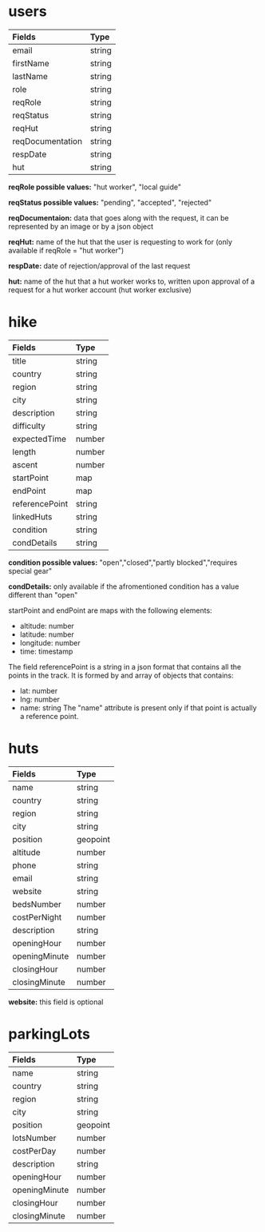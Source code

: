 # users

| Fields    | Type   |
| :-------- | :----- |
| email     | string |
| firstName | string |
| lastName  | string |
| role      | string |
| reqRole   | string |
| reqStatus | string |
| reqHut    | string |
| reqDocumentation | string |
| respDate      | string |
| hut       | string |

**reqRole possible values:** "hut worker", "local guide"

**reqStatus possible values:** "pending", "accepted", "rejected"

**reqDocumentaion:** data that goes along with the request, it can be represented by an image or by a json object

**reqHut:** name of the hut that the user is requesting to work for (only available if reqRole = "hut worker")

**respDate:** date of rejection/approval of the last request

**hut:** name of the hut that a hut worker works to, written upon approval of a request for a hut worker account (hut worker exclusive)


# hike

| Fields         | Type   |
| :------------- | :----- |
| title          | string |
| country        | string |
| region         | string |
| city           | string |
| description    | string |
| difficulty     | string |
| expectedTime   | number |
| length         | number |
| ascent         | number |
| startPoint     | map    |
| endPoint       | map    |
| referencePoint | string |
| linkedHuts     | string |
| condition      | string |
| condDetails    | string |

**condition possible values:** "open","closed","partly blocked","requires special gear"

**condDetails:** only available if the afromentioned condition has a value different than "open"


startPoint and endPoint are maps with the following elements:
- altitude: number
- latitude: number
- longitude: number
- time: timestamp

The field referencePoint is a string in a json format that contains all the points in the track. It is formed by and array of objects that contains:
- lat: number
- lng: number
- name: string
The "name" attribute is present only if that point is actually a reference point.

# huts

| Fields        | Type     |
| :------------ | :------- |
| name          | string   |
| country       | string   |
| region        | string   |
| city          | string   |
| position      | geopoint |
| altitude      | number   |
| phone         | string   |
| email         | string   |
| website       | string   |
| bedsNumber    | number   |
| costPerNight  | number   |
| description   | string   |
| openingHour   | number   |
| openingMinute | number   |
| closingHour   | number   |
| closingMinute | number   |

**website:** this field is optional

# parkingLots

| Fields        | Type     |
| :------------ | :------- |
| name          | string   |
| country       | string   |
| region        | string   |
| city          | string   |
| position      | geopoint |
| lotsNumber    | number   |
| costPerDay    | number   |
| description   | string   |
| openingHour   | number   |
| openingMinute | number   |
| closingHour   | number   |
| closingMinute | number   |
